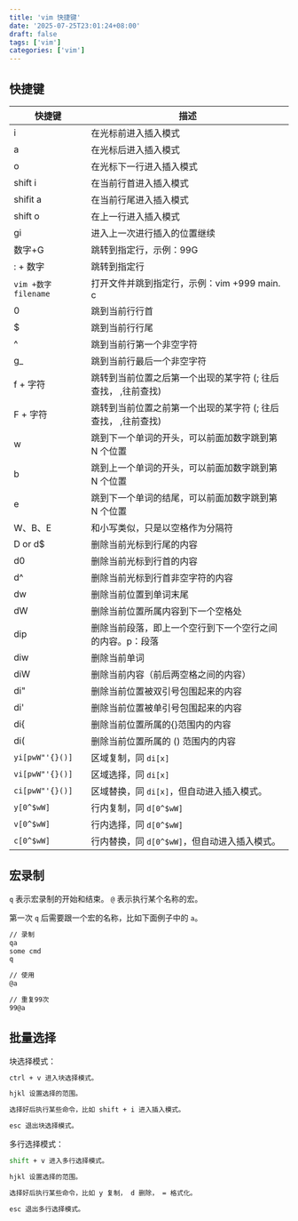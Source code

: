```yaml
---
title: 'vim 快捷键'
date: '2025-07-25T23:01:24+08:00'
draft: false
tags: ['vim']
categories: ['vim']
---
```


## 快捷键

| 快捷键                | 描述                                 |
| ------------------ | ---------------------------------- |
| i                  | 在光标前进入插入模式                         |
| a                  | 在光标后进入插入模式                         |
| o                  | 在光标下一行进入插入模式                       |
| shift i            | 在当前行首进入插入模式                        |
| shifit a           | 在当前行尾进入插入模式                        |
| shift o            | 在上一行进入插入模式                         |
| gi                 | 进入上一次进行插入的位置继续                     |
| 数字+G               | 跳转到指定行，示例：99G                      |
| : + 数字             | 跳转到指定行                             |
| `vim +数字 filename` | 打开文件并跳到指定行，示例：vim +999 main. c    |
| 0                  | 跳到当前行行首                            |
| $                  | 跳到当前行行尾                            |
| ^                  | 跳到当前行第一个非空字符                       |
| g\_                | 跳到当前行最后一个非空字符                      |
| f + 字符             | 跳转到当前位置之后第一个出现的某字符 (; 往后查找， ,往前查找) |
| F + 字符             | 跳转到当前位置之前第一个出现的某字符 (; 往后查找， ,往前查找) |
| w                  | 跳到下一个单词的开头，可以前面加数字跳到第 N 个位置        |
| b                  | 跳到上一个单词的开头，可以前面加数字跳到第 N 个位置        |
| e                  | 跳到下一个单词的结尾，可以前面加数字跳到第 N 个位置        |
| W、B、E              | 和小写类似，只是以空格作为分隔符                   |
| D or d$            | 删除当前光标到行尾的内容                       |
| d0                 | 删除当前光标到行首的内容                       |
| d^                 | 删除当前光标到行首非空字符的内容                   |
| dw                 | 删除当前位置到单词末尾                        |
| dW                 | 删除当前位置所属内容到下一个空格处                  |
| dip                | 删除当前段落，即上一个空行到下一个空行之间的内容。p：段落      |
| diw                | 删除当前单词                             |
| diW                | 删除当前内容（前后两空格之间的内容）                 |
| di"                | 删除当前位置被双引号包围起来的内容                  |
| di'                | 删除当前位置被单引号包围起来的内容                  |
| di{                | 删除当前位置所属的{}范围内的内容                  |
| di(                | 删除当前位置所属的 () 范围内的内容                  |
| `yi[pwW"'{}()]`    | 区域复制，同 `di[x]`                     |
| `vi[pwW"'{}()]`    | 区域选择，同 `di[x]`                     |
| `ci[pwW"'{}()]`    | 区域替换，同 `di[x]`，但自动进入插入模式。          |
| `y[0^$wW]`         | 行内复制，同 `d[0^$wW]`                  |
| `v[0^$wW]`         | 行内选择，同 `d[0^$wW]`                  |
| `c[0^$wW]`         | 行内替换，同 `d[0^$wW]`，但自动进入插入模式。       |

## 宏录制

`q` 表示宏录制的开始和结束。
`@` 表示执行某个名称的宏。

第一次 `q` 后需要跟一个宏的名称，比如下面例子中的 `a`。

```bash
// 录制
qa
some cmd
q

// 使用
@a

// 重复99次
99@a
```

## 批量选择

块选择模式：

```bash
ctrl + v 进入块选择模式。

hjkl 设置选择的范围。

选择好后执行某些命令，比如 shift + i 进入插入模式。

esc 退出块选择模式。
```

多行选择模式：

```bash
shift + v 进入多行选择模式。

hjkl 设置选择的范围。

选择好后执行某些命令，比如 y 复制， d 删除， = 格式化。

esc 退出多行选择模式。
```
